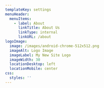 ```yaml
---
templateKey: settings
menuHeader:
  menuItems:
    - label: About
      linkTitle: About Us
      linkType: internal
      linkURL: /about
logoImage:
  image: /images/android-chrome-512x512.png
  imageAlt: Logo Image
  imageLabel: My New Site Logo
  imageWidth: 30
  locationDesktop: left
  locationMobile: center
css:
  styles: ''
---
```



